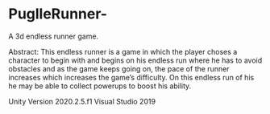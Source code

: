 # PuglleRunner-

A 3d endless runner game.

Abstract:
This endless runner is a game in which the player choses a character to begin with and begins on his endless run where he has to avoid obstacles and as the game keeps going on, the pace of the runner increases which increases the game’s difficulty. On this endless run of his he may be able to collect powerups to boost his ability.



Unity Version 2020.2.5.f1
Visual Studio 2019
